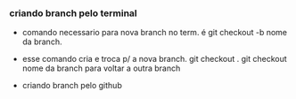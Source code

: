 ### criando branch pelo terminal

- comando necessario para nova branch no term. é git checkout -b nome da branch.

- esse comando cria e troca p/ a nova branch.
  git checkout .
  git checkout nome da branch para voltar a outra branch

- criando branch pelo github
